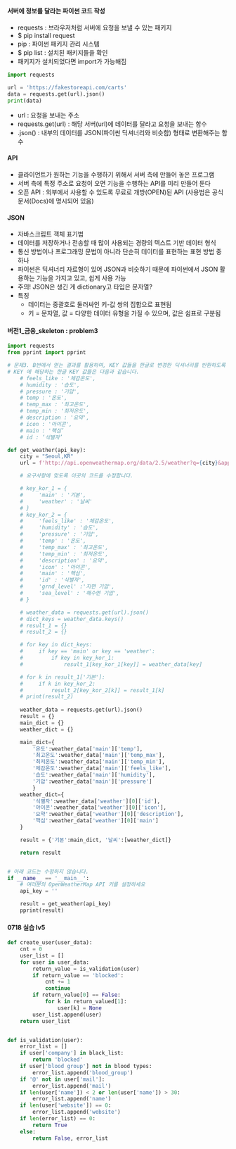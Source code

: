 #### 서버에 정보를 달라는 파이썬 코드 작성
- requests : 브라우저처럼 서버에 요청을 보낼 수 있는 패키지
- $ pip install request 
- pip : 파이썬 패키지 관리 시스템
- $ pip list : 설치된 패키지들을 확인
- 패키지가 설치되었다면 import가 가능해짐

```python
import requests

url = 'https://fakestoreapi.com/carts'
data = requests.get(url).json()
print(data)
```
- url : 요청을 보내는 주소
- requests.get(url) : 해당 서버(url)에 데이터를 달라고 요청을 보내는 함수
- .json() : 내부의 데이터를 JSON(파이썬 딕셔너리와 비슷함) 형태로 변환해주는 함수

#### API
- 클라이언트가 원하는 기능을 수행하기 위해서 서버 측에 만들어 놓은 프로그램
- 서버 측에 특정 주소로 요청이 오면 기능을 수행하는 API를 미리 만들어 둔다
- 오픈 API : 외부에서 사용할 수 있도록 무료로 개방(OPEN)된 API (사용법은 공식 문서(Docs)에 명시되어 있음)

#### JSON
- 자바스크립트 객체 표기법
- 데이터를 저장하거나 전송할 때 많이 사용되는 경량의 텍스트 기반 데이터 형식
- 통신 방법이나 프로그래밍 문법이 아니라 단순히 데이터를 표현하는 표현 방법 중 하나
- 파이썬은 딕셔너리 자료형이 있어 JSON과 비슷하기 때문에 파이썬에서 JSON 활용하는 기능을 가지고 있고, 쉽게 사용 가능
- 주의! JSON은 생긴 게 dictionary고 타입은 문자열?
- 특징
  - 데이터는 중괄호로 둘러싸인 키-값 쌍의 집합으로 표현됨
  - 키 = 문자열, 값 = 다양한 데이터 유형을 가질 수 있으며, 값은 쉼표로 구분됨

#### 버전1_금융_skeleton : problem3
```python
import requests
from pprint import pprint

# 문제3. B번에서 얻는 결과를 활용하여, KEY 값들을 한글로 변경한 딕셔너리를 반환하도록 구성합니다.
# KEY 에 해당하는 한글 KEY 값들은 다음과 같습니다.
    # feels_like : '체감온도',
    # humidity : '습도',
    # pressure : '기압',
    # temp : '온도',
    # temp_max : '최고온도',
    # temp_min : '최저온도',
    # description : '요약',
    # icon : '아이콘',
    # main : '핵심’
    # id : ‘식별자’

def get_weather(api_key):
    city = "Seoul,KR"
    url = f'http://api.openweathermap.org/data/2.5/weather?q={city}&appid={api_key}'

    # 요구사항에 맞도록 이곳의 코드를 수정합니다.

    # key_kor_1 = {
    #     'main' : '기본',
    #     'weather' : '날씨'
    # }
    # key_kor_2 = {
    #     'feels_like' : '체감온도',
    #     'humidity' : '습도',
    #     'pressure' : '기압',
    #     'temp' : '온도',
    #     'temp_max' : '최고온도',
    #     'temp_min' : '최저온도',
    #     'description' : '요약',
    #     'icon' : '아이콘',
    #     'main' : '핵심',
    #     'id' : '식별자',
    #     'grnd_level' :'지면 기압',
    #     'sea_level' : '해수면 기압',
    # }

    # weather_data = requests.get(url).json()
    # dict_keys = weather_data.keys()
    # result_1 = {}
    # result_2 = {}

    # for key in dict_keys:
    #     if key == 'main' or key == 'weather':
    #         if key in key_kor_1:
    #             result_1[key_kor_1[key]] = weather_data[key]

    # for k in result_1['기본']:
    #     if k in key_kor_2:
    #         result_2[key_kor_2[k]] = result_1[k]
    # print(result_2)
   
    weather_data = requests.get(url).json()
    result = {}
    main_dict = {}
    weather_dict = {}

    main_dict={
        '온도':weather_data['main']['temp'],
        '최고온도':weather_data['main']['temp_max'],
        '최저온도':weather_data['main']['temp_min'],
        '체감온도':weather_data['main']['feels_like'],
        '습도':weather_data['main']['humidity'],
        '기압':weather_data['main']['pressure']
        }
    weather_dict={
        '식별자':weather_data['weather'][0]['id'],
        '아이콘':weather_data['weather'][0]['icon'],
        '요약':weather_data['weather'][0]['description'],
        '핵심':weather_data['weather'][0]['main']
    }

    result = {'기본':main_dict, '날씨':[weather_dict]}

    return result


# 아래 코드는 수정하지 않습니다.
if __name__ == '__main__':
    # 여러분의 OpenWeatherMap API 키를 설정하세요
    api_key = ''

    result = get_weather(api_key)
    pprint(result)

```
#### 0718 실습 lv5
```python
def create_user(user_data):
    cnt = 0
    user_list = []
    for user in user_data:
        return_value = is_validation(user)
        if return_value == 'blocked':
            cnt += 1
            continue
        if return_value[0] == False:
            for k in return_valued[1]:
                user[k] = None
        user_list.append(user)
    return user_list


def is_validation(user):
    error_list = []
    if user['company'] in black_list:
        return 'blocked'
    if user['blood group'] not in blood types:
        error_list.append('blood_group')
    if '@' not in user['mail']:
        error_list.append('mail')
    if len(user['name']) < 2 or len(user['name']) > 30:
        error_list.append('name')
    if len(user['website']) == 0:
        error_list.append('website')
    if len(error_list) == 0:
        return True
    else:
        return False, error_list

```